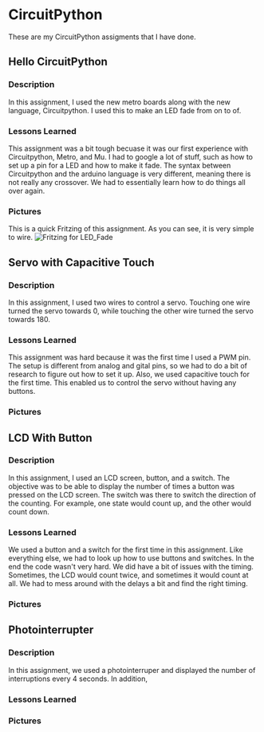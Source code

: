 # CircuitPython
These are my CircuitPython assigments that I have done.

## Hello CircuitPython
### Description 
In this assignment, I used the new metro boards along with the new language, Circuitpython. I used this to make an LED fade from on to of.

### Lessons Learned
This assignment was a bit tough becuase it was our first experience with Circuitpython, Metro, and Mu. I had to google a lot of stuff, such as how to set up a pin for a LED and how to make it fade. The syntax between Circuitpython and the arduino language is very different, meaning there is not really any crossover. We had to essentially learn how to do things all over again. 

### Pictures
This is a quick Fritzing of this assignment. As you can see, it is very simple to wire. 
![Fritzing for LED_Fade](/H:/Pictures/LED_Fade_Fritzing_bb.png)

## Servo with Capacitive Touch
### Description
In this assignment, I used two wires to control a servo. Touching one wire turned the servo towards 0, while touching the other wire turned the servo towards 180. 

### Lessons Learned
This assignment was hard because it was the first time I used a PWM pin. The setup is different from analog and gital pins, so we had to do a bit of research to figure out how to set it up. Also, we used capacitive touch for the first time. This enabled us to control the servo without having any buttons. 

### Pictures

## LCD With Button
### Description
In this assignment, I used an LCD screen, button, and a switch. The objective was to be able to display the number of times a button was pressed on the LCD screen. The switch was there to switch the direction of the counting. For example, one state would count up, and the other would count down. 

### Lessons Learned
We used a button and a switch for the first time in this assignment. Like everything else, we had to look up how to use buttons and switches. In the end the code wasn't very hard. We did have a bit of issues with the timing. Sometimes, the LCD would count twice, and sometimes it would count at all. We had to mess around with the delays a bit and find the right timing. 

### Pictures

## Photointerrupter
### Description
In this assignment, we used a photointerruper and displayed the number of interruptions every 4 seconds. In addition, 

### Lessons Learned

### Pictures
